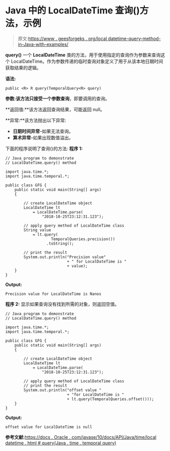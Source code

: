 # Java 中的 LocalDateTime 查询()方法，示例

> 原文:[https://www . geesforgeks . org/local datetime-query-method-in-Java-with-examples/](https://www.geeksforgeeks.org/localdatetime-query-method-in-java-with-examples/)

**query()** 一个 **LocalDateTime** 类的方法，用于使用指定的查询作为参数来查询这个 LocalDateTime。作为参数传递的临时查询对象定义了用于从该本地日期时间获取结果的逻辑。

**语法:**

```
public <R> R query(TemporalQuery<R> query)

```

**参数:**该方法只接受一个参数**查询**，即要调用的查询。

**返回值:**该方法返回查询结果，可能返回 null。

**异常:**该方法抛出以下异常:

*   **日期时间异常**–如果无法查询。
*   **算术异常**–如果出现数值溢出。

下面的程序说明了查询()的方法:
**程序 1:**

```
// Java program to demonstrate
// LocalDateTime.query() method

import java.time.*;
import java.time.temporal.*;

public class GFG {
    public static void main(String[] args)
    {

        // create LocalDateTime object
        LocalDateTime lt
            = LocalDateTime.parse(
                "2018-10-25T23:12:31.123");

        // apply query method of LocalDateTime class
        String value
            = lt.query(
                    TemporalQueries.precision())
                  .toString();

        // print the result
        System.out.println("Precision value"
                           + " for LocalDateTime is "
                           + value);
    }
}
```

**Output:**

```
Precision value for LocalDateTime is Nanos

```

**程序 2:** 显示如果查询没有找到所需的对象，则返回空值。

```
// Java program to demonstrate
// LocalDateTime.query() method

import java.time.*;
import java.time.temporal.*;

public class GFG {
    public static void main(String[] args)
    {

        // create LocalDateTime object
        LocalDateTime lt
            = LocalDateTime.parse(
                "2018-10-25T23:12:31.123");

        // apply query method of LocalDateTime class
        // print the result
        System.out.println("offset value "
                           + "for LocalDateTime is "
                           + lt.query(TemporalQueries.offset()));
    }
}
```

**Output:**

```
offset value for LocalDateTime is null

```

**参考文献:**[https://docs . Oracle . com/javase/10/docs/API/Java/time/local datetime . html # query(Java . time . temporal query)](https://docs.oracle.com/javase/10/docs/api/java/time/LocalDateTime.html#query(java.time.temporal.TemporalQuery))